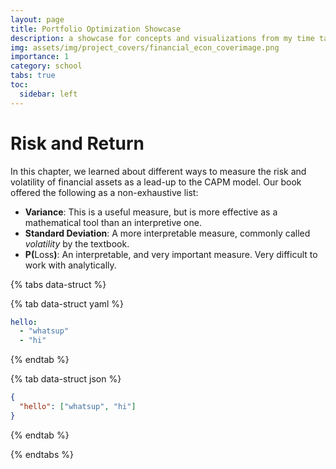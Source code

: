 ```yaml
---
layout: page
title: Portfolio Optimization Showcase
description: a showcase for concepts and visualizations from my time taking MATH 415, Math Financial Economics
img: assets/img/project_covers/financial_econ_coverimage.png
importance: 1
category: school
tabs: true
toc:
  sidebar: left
---
```


# Risk and Return

In this chapter, we learned about different ways to measure the risk and volatility of financial assets as a lead-up to the CAPM model. Our book offered the following as a non-exhaustive list:

- **Variance**: This is a useful measure, but is more effective as a mathematical tool than an interpretive one.
- **Standard Deviation**: A more interpretable measure, commonly called *volatility* by the textbook.
- $\mathbf{P(\text{Loss})}$: An interpretable, and very important measure. Very difficult to work with analytically.

<!-- <div class="l-body">
  <iframe src="{{ '/assets/plotly/distribution.html' | relative_url }}" frameborder='0' scrolling='no' height="600px" width="100%"></iframe>
</div> -->

{% tabs data-struct %}

{% tab data-struct yaml %}

```yaml
hello:
  - "whatsup"
  - "hi"
```

{% endtab %}

{% tab data-struct json %}

```json
{
  "hello": ["whatsup", "hi"]
}
```

{% endtab %}

{% endtabs %}